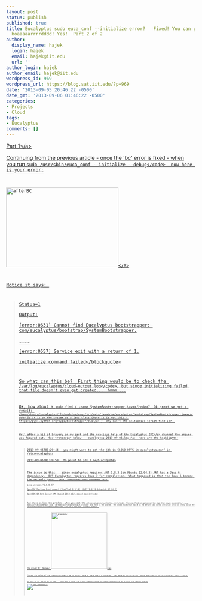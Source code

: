 ```yaml
---
layout: post
status: publish
published: true
title: Eucalyptus sudo euca_conf --initialize error?   Fixed! You can put it on the
  boaaaaarrrrdddd! Yes!  Part 2 of 2
author:
  display_name: hajek
  login: hajek
  email: hajek@iit.edu
  url: ''
author_login: hajek
author_email: hajek@iit.edu
wordpress_id: 969
wordpress_url: https://blog.sat.iit.edu/?p=969
date: '2013-09-05 20:46:22 -0500'
date_gmt: '2013-09-06 01:46:22 -0500'
categories:
- Projects
- Cloud
tags:
- Eucalyptus
comments: []
---
```

<p><a href="https:&#47;&#47;blog.sat.iit.edu&#47;2013&#47;09&#47;eucalyptus-sudo-euca_conf-initialize-error-fixed-you-can-put-it-on-the-boaaaaarrrrdddd-yes-part-1-of-2&#47;" title="Eucalyptus sudo euca_conf &Gamma;&Ccedil;&ocirc;initialize error?   Fixed! You can put it on the boaaaaarrrrdddd! Yes!  Part 1 of 2">Part 1<&#47;a></p>
<p>Continuing from the previous article - once the 'bc' error is fixed - when you run <code>sudo &#47;usr&#47;sbin&#47;euca_conf --initialize --debug<&#47;code>  now here is your error:</p>
<p><a href="https:&#47;&#47;blog.sat.iit.edu&#47;wp-content&#47;uploads&#47;2013&#47;09&#47;afterBC.png"><img src="https:&#47;&#47;blog.sat.iit.edu&#47;wp-content&#47;uploads&#47;2013&#47;09&#47;afterBC-300x212.png" alt="afterBC" width="300" height="212" class="alignnone size-medium wp-image-970" &#47;><&#47;a></p>
<p>Notice it says: </p>
<blockquote><p>Status=1<br />
Output:<br />
[error:0631] Cannot find Eucalyptus bootstrapper: com&#47;eucalyptus&#47;bootstrap&#47;SystemBootstrapper.<br />
....<br />
[error:0557] Service exit with a return of 1.<br />
initialize command failed<&#47;blockquote></p>
<p>So what can this be?  First thing would be to check the <code>&#47;var&#47;log&#47;eucalyptus&#47;cloud-output.log<&#47;code>, but since initializing failed that file doesn't even get created...  hmmm....</p>
<p>Ok, how about a <code>sudo find &#47; -name SystemBootstrapper.java<&#47;code>?  Ok great we get a result: <code>&#47;home&#47;ubuntu&#47;eucalyptus&#47;clc&#47;modules&#47;msgs&#47;src&#47;main&#47;java&#47;com&#47;eucalyptus&#47;bootstrap&#47;SystemBootstrapper.java<&#47;code> So it is on the system as a java class (Note it is not this - <a href="https:&#47;&#47;pypi.python.org&#47;pypi&#47;bootstrapper&#47;0.1" title="https:&#47;&#47;pypi.python.org&#47;pypi&#47;bootstrapper&#47;0.1">https:&#47;&#47;pypi.python.org&#47;pypi&#47;bootstrapper&#47;0.1<&#47;a> )  Why can't the initialize script find it?  </p>
<p>Well after a bit of bravery on my part and the gracious help of the Eucalyptus <a href="http:&#47;&#47;en.wikipedia.org&#47;wiki&#47;IRC">IRC<&#47;a> channel the answer was figured out.  See transcript below -- <a href="https:&#47;&#47;blog.sat.iit.edu&#47;wp-content&#47;uploads&#47;2013&#47;09&#47;eucalyptus.2013-09-05.txt">eucalyptus.2013-09-05.log<&#47;a>  Here are the highlights:</p>
<blockquote><p>2013-09-05T03:20:44  <jeevan_ullas> you might want to set the jdk in CLOUD_OPTS in eucalyptus.conf in &#47;etc&#47;eucalyptus&#47;<br />
2013-09-05T03:20:50  <jeevan_ullas> to point to jdk 1.7<&#47;blockquote></p>
<p>The issue is this:   since eucalyptus requires ANT 1.8.3 (on Ubuntu 12.04.3) ANT has a Java 6 dependency.  BUT Eucalyptus requires Java 7 for compilation.  What happened is that the Java 6 became the default java.  <code>java --version<&#47;code> rendered this:<br />
<code>java version "1.6.0_27"<br />
OpenJDK Runtime Environment (IcedTea6 1.12.6) (6b27-1.12.6-1ubuntu0.12.04.2)<br />
OpenJDK 64-Bit Server VM (build 20.0-b12, mixed mode)<&#47;code></p>
<p>And there in lies the problem - when you edit the <code>&#47;etc&#47;eucalyptus&#47;eucalyptus.conf<&#47;code> file you find an option at the top that says:<code> #CLOUD_OPTS="--java-home=&#47;usr&#47;lib&#47;jvm&#47;default-java --db-home=&#47;usr&#47;lib&#47;postgresql&#47;9.1"<&#47;code>  And there is the problem.  The system thinks that Java 6 is the default-java so the initialize script is trying to run the <code>com&#47;eucalyptus&#47;bootstrap&#47;SystemBootstrapper<&#47;code> class but it needs Java 7 to compile properly.  </p>
<p>The answer Mr. Peabody? <a href="https:&#47;&#47;blog.sat.iit.edu&#47;wp-content&#47;uploads&#47;2013&#47;09&#47;mrpeabody.jpg"><img src="https:&#47;&#47;blog.sat.iit.edu&#47;wp-content&#47;uploads&#47;2013&#47;09&#47;mrpeabody-150x150.jpg" alt="mrpeabody" width="150" height="150" class="alignnone size-thumbnail wp-image-975" &#47;><&#47;a></p>
<p>Change the value of the <code>CLOUD_OPTS<&#47;code> to be the default value of where Java 7 is installed.  That would be <code>&#47;usr&#47;lib&#47;jvm&#47;java-7-openjdk-amd64<&#47;code> if you are following <a href="https:&#47;&#47;alinush.org&#47;2013&#47;07&#47;21&#47;how-to-compile-and-install-eucalyptus-3-3-0-on-ubuntu-13-04-from-github-sources-cloud-in-a-box&#47;" title="https:&#47;&#47;alinush.org&#47;2013&#47;07&#47;21&#47;how-to-compile-and-install-eucalyptus-3-3-0-on-ubuntu-13-04-from-github-sources-cloud-in-a-box&#47;">Alin Tomescu's blog<&#47;a>.</p>
<p>And there you go.  And now you are ready...  Thanks goes to jeevan_ullas at <a href="http:&#47;&#47;webchat.freenode.net&#47;?channels=eucalyptus" title="http:&#47;&#47;webchat.freenode.net&#47;?channels=eucalyptus">http:&#47;&#47;webchat.freenode.net&#47;?channels=eucalyptus<&#47;a> and of course <a href="https:&#47;&#47;alinush.org&#47;" title="https:&#47;&#47;alinush.org&#47;">Alin Tomescu's blog<&#47;a><br />
<a href="https:&#47;&#47;blog.sat.iit.edu&#47;wp-content&#47;uploads&#47;2013&#47;09&#47;20585-kamehameha.jpg"><img src="https:&#47;&#47;blog.sat.iit.edu&#47;wp-content&#47;uploads&#47;2013&#47;09&#47;20585-kamehameha-300x238.jpg" alt="20585-kamehameha" class="alignnone size-medium wp-image-976" &#47;><&#47;a></p>
